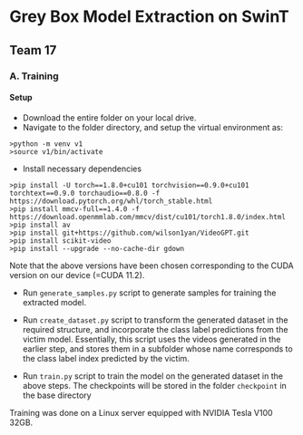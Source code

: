 # Grey Box Model Extraction on SwinT
## Team 17

### A. Training
#### Setup
- Download the entire folder on your local drive.
- Navigate to the folder directory, and setup the virtual environment as:
```
>python -m venv v1
>source v1/bin/activate
```  
- Install necessary dependencies
```
>pip install -U torch==1.8.0+cu101 torchvision==0.9.0+cu101 torchtext==0.9.0 torchaudio==0.8.0 -f https://download.pytorch.org/whl/torch_stable.html
>pip install mmcv-full==1.4.0 -f https://download.openmmlab.com/mmcv/dist/cu101/torch1.8.0/index.html
>pip install av
>pip install git+https://github.com/wilson1yan/VideoGPT.git
>pip install scikit-video
>pip install --upgrade --no-cache-dir gdown
```
Note that the above versions have been chosen corresponding to the CUDA version on our device (=CUDA 11.2).

- Run `generate_samples.py` script to generate samples for training the extracted model.

- Run `create_dataset.py` script to transform the generated dataset in the required structure, and incorporate the class label predictions from the victim model. Essentially, this script uses the videos generated in the earlier step, and stores them in a subfolder whose name corresponds to the class label index predicted by the victim.

- Run `train.py` script to train the model on the generated dataset in the above steps. The checkpoints will be stored in the folder `checkpoint` in the base directory


Training was done on a Linux server equipped with NVIDIA Tesla V100 32GB.  
